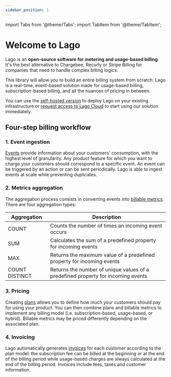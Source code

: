 ```yaml
---
sidebar_position: 1
---
```


import Tabs from '@theme/Tabs';
import TabItem from '@theme/TabItem';


# Welcome to Lago
Lago is an **open-source software for metering and usage-based billing**. It's the best alternative to Chargebee, Recurly or Stripe Billing for companies that need to handle complex billing logics.

This library will allow you to build an entire billing system from scratch. Lago is a real-time, event-based solution made for usage-based billing, subscription-based billing, and all the nuances of pricing in between.

You can use the [self-hosted version](../self-hosting/docker) to deploy Lago on your existing infrastructure or [request access to Lago Cloud](https://forms.gle/eT7zgqcvq8dgt94g7) to start using our solution immediately.

## Four-step billing workflow

### 1. Event ingestion
[Events](../events/ingesting_events) provide information about your customers' consumption, with the highest level of granularity. Any product feature for which you want to charge your customers should correspond to a specific event. An event can be triggered by an action or can be sent periodically. Lago is able to ingest events at scale while preventing duplicates.

### 2. Metrics aggregation
The aggregation process consists in converting events into [billable metrics](../billable-metrics/overview). There are four aggregation types:

| Aggregation    | Description                                                                      |
| -------------- | -------------------------------------------------------------------------------- |
| COUNT          | Counts the number of times an incoming event occurs                              |
| SUM            | Calculates the sum of a predefined property for incoming events                  |
| MAX            | Returns the maximum value of a predefined property for incoming events           |
| COUNT DISTINCT | Returns the number of unique values of a predefined property for incoming events |

### 3. Pricing
Creating [plans](../plans/overview) allows you to define how much your customers should pay for using your product. You can then combine plans and billable metrics to implement any billing model (i.e. subscription-based, usage-based, or hybrid). Billable metrics may be priced differently depending on the associated plan.

### 4. Invoicing
Lago automatically generates [invoices](../invoicing/overview) for each customer according to the plan model: the subscription fee can be billed at the beginning or at the end of the billing period while usage-based charges are always calculated at the end of the billing period. Invoices include fees, taxes and customer information.
